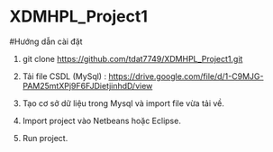 ﻿# XDMHPL_Project1
 
﻿#Hướng dẫn cài đặt

1. git clone https://github.com/tdat7749/XDMHPL_Project1.git

2. Tải file CSDL (MySql) : https://drive.google.com/file/d/1-C9MJG-PAM25mtXPj9F6FJDietjinhdD/view

3. Tạo cơ sở dữ liệu trong Mysql và import file vừa tải về.

4. Import project vào Netbeans hoặc Eclipse.

5. Run project.
